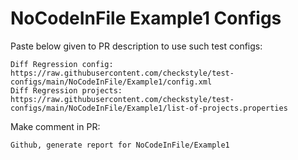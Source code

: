 # NoCodeInFile Example1 Configs
Paste below given to PR description to use such test configs:
```
Diff Regression config: https://raw.githubusercontent.com/checkstyle/test-configs/main/NoCodeInFile/Example1/config.xml
Diff Regression projects: https://raw.githubusercontent.com/checkstyle/test-configs/main/NoCodeInFile/Example1/list-of-projects.properties
```
Make comment in PR:
```
Github, generate report for NoCodeInFile/Example1
```

